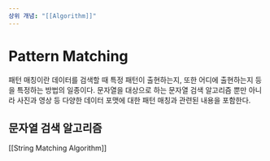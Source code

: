 ```yaml
---
상위 개념: "[[Algorithm]]"
---
```

# Pattern Matching
패턴 매칭이란 데이터를 검색할 때 특정 패턴이 출현하는지, 또한 어디에 출현하는지 등을 특정하는 방법의 일종이다. 문자열을 대상으로 하는 문자열 검색 알고리즘 뿐만 아니라 사진과 영상 등 다양한 데이터 포맷에 대한 패턴 매칭과 관련된 내용을 포함한다.

## 문자열 검색 알고리즘
[[String Matching Algorithm]]